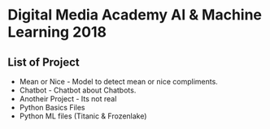 # Digital Media Academy AI & Machine Learning 2018
## List of Project 
* Mean or Nice - Model to detect mean or nice compliments.
* Chatbot - Chatbot about Chatbots.
* Anotheir Project - Its not real
* Python Basics Files
* Python ML files (Titanic & Frozenlake)
